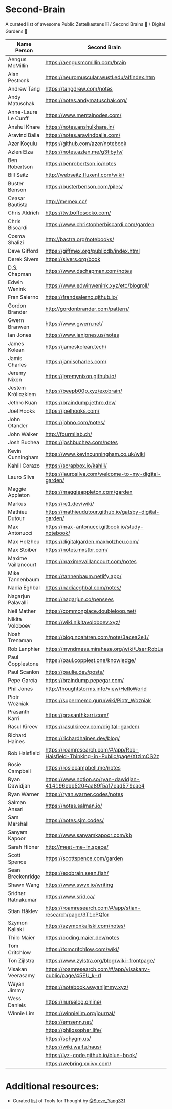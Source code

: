 # Second-Brain

A curated list of awesome Public Zettelkastens 🗄️ / Second Brains 🧠 / Digital Gardens 🌱

| Name Person         | Second Brain                                                                   | Twitter                             |
| ------------------- | ------------------------------------------------------------------------------ | ----------------------------------- |
| Aengus McMillin     | https://aengusmcmillin.com/brain                                               | http://twitter.com/aengusmcmillin   |
| Alan Pestronk       | https://neuromuscular.wustl.edu/alfindex.htm                                   |                                     |
| Andrew Tang         | https://tangdrew.com/notes                                                     | https://twitter.com/tangdrew/media  |
| Andy Matuschak      | https://notes.andymatuschak.org/                                               | https://twitter.com/andy_matuschak  |
| Anne-Laure Le Cunff | https://www.mentalnodes.com/                                                   | https://twitter.com/anthilemoon     |
| Anshul Khare        | https://notes.anshulkhare.in/                                                  | https://twitter.com/anshul81        |
| Aravind Balla       | https://notes.aravindballa.com/                                                | https://twitter.com/aravindballa    |
| Azer Koçulu         | https://github.com/azer/notebook                                               |                                     |
| Azlen Elza          | https://notes.azlen.me/g3tibyfv/                                               | https://twitter.com/azlenelza       |
| Ben Robertson       | https://benrobertson.io/notes                                                  | https://twitter.com/benrobertsonio  |
| Bill Seitz          | http://webseitz.fluxent.com/wiki/                                              |                                     |
| Buster Benson       | https://busterbenson.com/piles/                                                | https://twitter.com/buster          |
| Ceasar Bautista     | http://memex.cc/                                                               | https://twitter.com/Ceasar_Bautista |
| Chris Aldrich       | https://tw.boffosocko.com/                                                     | https://twitter.com/ChrisAldrich    |
| Chris Biscardi      | https://www.christopherbiscardi.com/garden                                     | https://twitter.com/chrisbiscardi   |
| Cosma Shalizi       | http://bactra.org/notebooks/                                                   | https://twitter.com/cshalizi        |
| Dave Gifford        | https://giffmex.org/publicdb/index.html                                        | https://twitter.com/giffmex         |
| Derek Sivers        | https://sivers.org/book                                                        | https://twitter.com/sivers          |
| D.S. Chapman        | https://www.dschapman.com/notes                                                | https://twitter.com/ds_chapman      |
| Edwin Wenink        | https://www.edwinwenink.xyz/etc/blogroll/                                      |                                     |
| Fran Salerno        | https://frandsalerno.github.io/                                                |                                     |
| Gordon Brander      | http://gordonbrander.com/pattern/                                              | https://twitter.com/gordonbrander   |
| Gwern Branwen       | https://www.gwern.net/                                                         | https://twitter.com/gwern           |
| Ian Jones           | https://www.ianjones.us/notes                                                  | https://twitter.com/_jonesian       |
| James Kolean        | https://jameskolean.tech/                                                      |                                     |
| Jamis Charles       | https://jamischarles.com/                                                      | https://twitter.com/jamischarles    |
| Jeremy Nixon        | https://jeremynixon.github.io/                                                 |                                     |
| Jestem Króliczkiem  | https://beepb00p.xyz/exobrain/                                                 | https://twitter.com/karlicoss       |
| Jethro Kuan         | https://braindump.jethro.dev/                                                  | https://twitter.com/jethroksy       |
| Joel Hooks          | https://joelhooks.com/                                                         | https://twitter.com/jhooks          |
| John Otander        | https://johno.com/notes/                                                       | https://twitter.com/4lpine          |
| John Walker         | http://fourmilab.ch/                                                           | https://twitter.com/fourmilab       |
| Josh Buchea         | https://joshbuchea.com/notes                                                   | https://twitter.com/joshbuchea/     |
| Kevin Cunningham    | https://www.kevincunningham.co.uk/wiki                                         | https://www.twitter.com/dolearning  |
| Kahlil Corazo       | https://scrapbox.io/kahlil/                                                    | https://twitter.com/kcorazo         |
| Lauro Silva         | https://laurosilva.com/welcome-to-my-digital-garden/                           | https://twitter.com/laurosilvacom   |
| Maggie Appleton     | https://maggieappleton.com/garden                                              | https://twitter.com/Mappletons      |
| Markus              | https://re1.dev/wiki/                                                          |                                     |
| Mathieu Dutour      | https://mathieudutour.github.io/gatsby-digital-garden/                         | https://twitter.com/mathieudutour   |
| Max Antonucci       | https://max-antonucci.gitbook.io/study-notebook/                               | https://twitter.com/Maxwell_Dev     |
| Max Holzheu         | https://digitalgarden.maxholzheu.com/                                          | https://twitter.com/maxholzheu      |
| Max Stoiber         | https://notes.mxstbr.com/                                                      | https://twitter.com/mxstbr          |
| Maxime Vaillancourt | https://maximevaillancourt.com/notes                                           | https://twitter.com/vaillancourtmax |
| Mike Tannenbaum     | https://tannenbaum.netlify.app/                                                | https://twitter.com/theroyaltbomb   |
| Nadia Eghbal        | https://nadiaeghbal.com/notes/                                                 | https://twitter.com/nayafia         |
| Nagarjun Palavalli  | https://nagarjun.co/pensees                                                    | https://twitter.com/palavalli       |
| Neil Mather         | https://commonplace.doubleloop.net/                                            |                                     |
| Nikita Voloboev     | https://wiki.nikitavoloboev.xyz/                                               | https://twitter.com/nikitavoloboev  |
| Noah Trenaman       | https://blog.noahtren.com/note/3acea2e1/                                       | https://twitter.com/noahtren        |
| Rob Lanphier        | https://myndmess.miraheze.org/wiki/User:RobLa                                  | https://twitter.com/robla           |
| Paul Copplestone    | https://paul.copplest.one/knowledge/                                           | https://twitter.com/kiwicopple      |
| Paul Scanlon        | https://paulie.dev/posts/                                                      | https://twitter.com/PaulieScanlon   |
| Pepe García         | https://braindump.pepegar.com/                                                 |                                     |
| Phil Jones          | http://thoughtstorms.info/view/HelloWorld                                      |                                     |
| Piotr Wozniak       | https://supermemo.guru/wiki/Piotr_Wozniak                                      |                                     |
| Prasanth Karri      | https://prasanthkarri.com/                                                     | https://twitter.com/thisizkp        |
| Rasul Kireev        | https://rasulkireev.com/digital-garden/                                        | https://twitter.com/rasulkireev     |
| Richard Haines      | https://richardhaines.dev/blog/                                                | https://twitter.com/studio_hungry   |
| Rob Haisfield       | https://roamresearch.com/#/app/Rob-Haisfield-Thinking-in-Public/page/XtzimCS2z | https://twitter.com/RobertHaisfield |
| Rosie Campbell      | https://rosiecampbell.me/notes                                                 | https://twitter.com/RosieCampbell   |
| Ryan Dawidjan       | https://www.notion.so/ryan-dawidjan-414196ebb5204aa89f5af7ead579cae4           |                                     |
| Ryan Warner         | https://ryan.warner.codes/notes                                                | https://twitter.com/RyanWarnerCodes |
| Salman Ansari       | https://notes.salman.io/                                                       | https://twitter.com/daretorant      |
| Sam Marshall        | https://notes.sjm.codes/                                                       |                                     |
| Sanyam Kapoor       | https://www.sanyamkapoor.com/kb                                                | https://twitter.com/activatedgeek   |
| Sarah Hibner        | http://meet-me-in.space/                                                       |                                     |
| Scott Spence        | https://scottspence.com/garden                                                 | https://twitter.com/spences10       |
| Sean Breckenridge   | https://exobrain.sean.fish/                                                    |                                     |
| Shawn Wang          | https://www.swyx.io/writing                                                    | https://twitter.com/swyx            |
| Sridhar Ratnakumar  | https://www.srid.ca/                                                           |                                     |
| Stian Håklev        | https://roamresearch.com/#/app/stian-research/page/3T1ePQfcr                   | https://twitter.com/houshuang       |
| Szymon Kaliski      | https://szymonkaliski.com/notes/                                               | https://twitter.com/szymon_k        |
| Thilo Maier         | https://coding.maier.dev/notes                                                 | https://twitter.com/454de6e         |
| Tom Critchlow       | https://tomcritchlow.com/wiki/                                                 | https://twitter.com/tomcritchlow    |
| Ton Zĳlstra         | https://www.zylstra.org/blog/wiki-frontpage/                                   | https://twitter.com/ton_zylstra     |
| Visakan Veerasamy   | https://roamresearch.com/#/app/visakanv-public/page/45EU_k-rI                  | https://twitter.com/visakanv        |
| Wayan Jimmy         | https://notebook.wayanjimmy.xyz/                                               | https://twitter.com/wayanjimmy      |
| Wess Daniels        | https://nurselog.online/                                                       | https://twitter.com/cwdaniels       |
| Winnie Lim          | https://winnielim.org/journal/                                                 |                                     |
|                     | https://emsenn.net/                                                            |                                     |
|                     | https://philosopher.life/                                                      |                                     |
|                     | https://sphygm.us/                                                             |                                     |
|                     | https://wiki.waifu.haus/                                                       |                                     |
|                     | https://lyz-code.github.io/blue-book/                                          |                                     |
|                     | https://webring.xxiivv.com/                                                    |                                     |

# Additional resources:

- Curated [list](https://www.notion.so/Artificial-Brain-Networked-notebook-a131b468fc6f43218fb8105430304709) of Tools for Thought by [@Steve_Yang331](https://twitter.com/Steve_Yang331)

